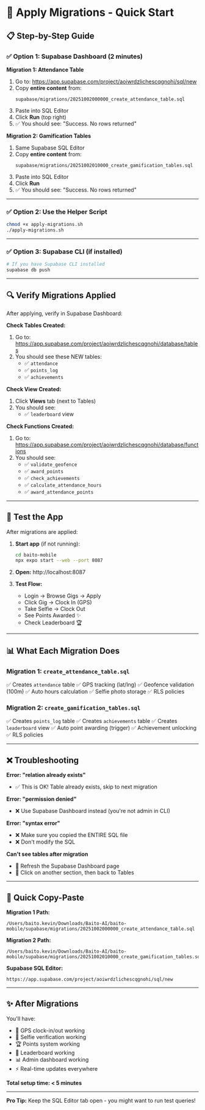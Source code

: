 # 🚀 Apply Migrations - Quick Start

## 📋 Step-by-Step Guide

### ✅ Option 1: Supabase Dashboard (2 minutes)

**Migration 1: Attendance Table**
1. Go to: https://app.supabase.com/project/aoiwrdzlichescqgnohi/sql/new
2. Copy **entire content** from:
   ```
   supabase/migrations/20251002000000_create_attendance_table.sql
   ```
3. Paste into SQL Editor
4. Click **Run** (top right)
5. ✅ You should see: "Success. No rows returned"

**Migration 2: Gamification Tables**
1. Same Supabase SQL Editor
2. Copy **entire content** from:
   ```
   supabase/migrations/20251002010000_create_gamification_tables.sql
   ```
3. Paste into SQL Editor
4. Click **Run**
5. ✅ You should see: "Success. No rows returned"

---

### ✅ Option 2: Use the Helper Script

```bash
chmod +x apply-migrations.sh
./apply-migrations.sh
```

---

### ✅ Option 3: Supabase CLI (if installed)

```bash
# If you have Supabase CLI installed
supabase db push
```

---

## 🔍 Verify Migrations Applied

After applying, verify in Supabase Dashboard:

**Check Tables Created:**
1. Go to: https://app.supabase.com/project/aoiwrdzlichescqgnohi/database/tables
2. You should see these NEW tables:
   - ✅ `attendance`
   - ✅ `points_log`
   - ✅ `achievements`

**Check View Created:**
1. Click **Views** tab (next to Tables)
2. You should see:
   - ✅ `leaderboard` view

**Check Functions Created:**
1. Go to: https://app.supabase.com/project/aoiwrdzlichescqgnohi/database/functions
2. You should see:
   - ✅ `validate_geofence`
   - ✅ `award_points`
   - ✅ `check_achievements`
   - ✅ `calculate_attendance_hours`
   - ✅ `award_attendance_points`

---

## 🧪 Test the App

After migrations are applied:

1. **Start app** (if not running):
   ```bash
   cd baito-mobile
   npx expo start --web --port 8087
   ```

2. **Open:** http://localhost:8087

3. **Test Flow:**
   - Login → Browse Gigs → Apply
   - Click Gig → Clock In (GPS)
   - Take Selfie → Clock Out
   - See Points Awarded ✨
   - Check Leaderboard 🏆

---

## 📊 What Each Migration Does

### Migration 1: `create_attendance_table.sql`
✅ Creates `attendance` table
✅ GPS tracking (lat/lng)
✅ Geofence validation (100m)
✅ Auto hours calculation
✅ Selfie photo storage
✅ RLS policies

### Migration 2: `create_gamification_tables.sql`
✅ Creates `points_log` table
✅ Creates `achievements` table
✅ Creates `leaderboard` view
✅ Auto point awarding (trigger)
✅ Achievement unlocking
✅ RLS policies

---

## ❌ Troubleshooting

**Error: "relation already exists"**
- ✅ This is OK! Table already exists, skip to next migration

**Error: "permission denied"**
- ❌ Use Supabase Dashboard instead (you're not admin in CLI)

**Error: "syntax error"**
- ❌ Make sure you copied the ENTIRE SQL file
- ❌ Don't modify the SQL

**Can't see tables after migration**
- 🔄 Refresh the Supabase Dashboard page
- 🔄 Click on another section, then back to Tables

---

## 🎯 Quick Copy-Paste

**Migration 1 Path:**
```
/Users/baito.kevin/Downloads/Baito-AI/baito-mobile/supabase/migrations/20251002000000_create_attendance_table.sql
```

**Migration 2 Path:**
```
/Users/baito.kevin/Downloads/Baito-AI/baito-mobile/supabase/migrations/20251002010000_create_gamification_tables.sql
```

**Supabase SQL Editor:**
```
https://app.supabase.com/project/aoiwrdzlichescqgnohi/sql/new
```

---

## ✨ After Migrations

You'll have:
- 🎯 GPS clock-in/out working
- 📸 Selfie verification working
- 🏆 Points system working
- 🥇 Leaderboard working
- 📊 Admin dashboard working
- ⚡ Real-time updates everywhere

**Total setup time: < 5 minutes**

---

**Pro Tip:** Keep the SQL Editor tab open - you might want to run test queries!
